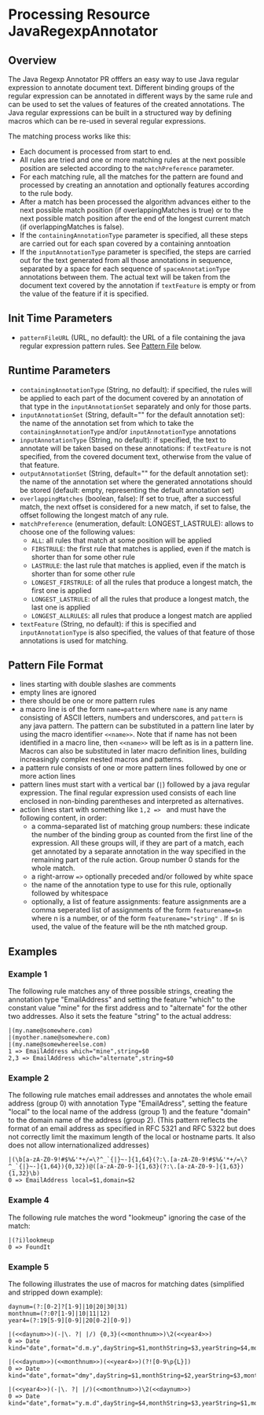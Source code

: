 # Processing Resource JavaRegexpAnnotator

## Overview  ##

The Java Regexp Annotator PR offfers an easy way to use Java regular expression to annotate document text. Different binding groups of the regular expression can be annotated in different ways by the same rule and can be used to set the values of features of the created annotations. The Java regular expressions can be built in a structured way by defining macros which can be re-used in several regular expressions.

The matching process works like this: 
* Each document is processed from start to end. 
* All rules are tried and one or more matching rules at the next possible position are selected according to the `matchPreference` parameter. 
* For each matching rule, all the matches for the pattern are found and processed by creating an annotation and optionally features according to the rule body. 
* After a match has been processed the algorithm advances either to the next possible match position (if overlappingMatches is true) or to the next possible match position after the end of the longest current match (if overlappingMatches is false).
* If the `containingAnnotationType` parameter is specified, all these steps are carried out for each span covered by a containing anntoation
* If the `inputAnnotationType` parameter is specified, the steps are carried out for the text generated from all those annotations in sequence, separated by a space for each sequence of `spaceAnnotationType` annotations between them. The actual text will be taken from the document text covered by the annotation if `textFeature` is empty or from the value of the feature if it is specified.

## Init Time Parameters ##

* `patternFileURL` (URL, no default): the URL of a file containing the java regular expression pattern rules. See [Pattern File](#patternfile) below.

## Runtime Parameters ##

* `containingAnnotationType` (String, no default): if specified, the rules will be applied to each part of the document covered by an annotation of that type in the `inputAnnotationSet` separately and only for those parts.
* `inputAnnotationSet` (String, default="" for the default annotation set): the name of the annotation set from which to take the `containingAnnotationType` and/or `inputAnnotationType` annotations
* `inputAnnotationType` (String, no default): if specified, the text to annotate will be taken based on these annotations: if `textFeature` is not specified, from the covered document text, otherwise from the value of that feature.
* `outputAnnotationSet` (String, default="" for the default annotation set): the name of the annotation set where the generated annotations should be stored (default: empty, representing the default annotation set)
* `overlappingMatches` (boolean, false): If set to true, after a successful match, the next offset is considered for a new match, if set to false, the offset following the longest match of any rule.
* `matchPreference` (enumeration, default: LONGEST_LASTRULE): allows to choose one of the following values:
  * `ALL`: all rules that match at some position will be applied
  * `FIRSTRULE`: the first rule that matches is applied, even if the match is shorter than for some other rule
  * `LASTRULE`: the last rule that matches is applied, even if the match is shorter than for some other rule
  * `LONGEST_FIRSTRULE`: of all the rules that produce a longest match, the first one is applied
  * `LONGEST_LASTRULE`: of all the rules that produce a longest match, the last one is applied
  * `LONGEST_ALLRULES`: all rules that produce a longest match are applied 
* `textFeature` (String, no default): if this is specified and `inputAnnotationType` is also specified, the values of that feature of those annotations is used for matching.

## <a name="patternfile"></a> Pattern File Format ##

* lines starting with double slashes are comments
* empty lines are ignored
* there should be one or more pattern rules
* a macro line is of the form `name=pattern` where `name` is any name consisting of ASCII letters, numbers and underscores, and `pattern` is any java pattern. The pattern can be substituted in a pattern line later by using the macro identifier `<<name>>`. Note that if name has not been identified in a macro line, then `<<name>>` will be left as is in a pattern line. Macros can also be substituted in later macro definition lines, building increasingly complex nested macros and patterns.
* a pattern rule consists of one or more pattern lines followed by one or more action lines
* pattern lines must start with a vertical bar (`|`) followed by a java regular expression. The final regular expression used consists of each line enclosed in non-binding parentheses and interpreted as alternatives.
* action lines start with something like `1,2 => ` and must have the following content, in order:
  * a comma-separated list of matching group numbers: these indicate the number of the binding group as counted from the first line of the expression. All these groups will, if they are part of a match, each get annotated by a separate annotation in the way specified in the remaining part of the rule action. Group number 0 stands for the whole match.
  * a right-arrow `=>` optionally preceded and/or followed by white space
  * the name of the annotation type to use for this rule, optionally followed by whitespace
  * optionally, a list of feature assignments: feature assignments are a comma seperated list of assignments of the form `featurename=$n` where n is a number, or of the form `featurename="string"` . If `$n` is used, the value of the feature will be the nth matched group. 

## Examples ##

### Example 1 ###

The following rule matches any of three possible strings, creating the annotation type "EmailAddress" and setting the feature "which" to the constant value "mine" for the first address and to "alternate" for the other two addresses. Also it sets the feature "string" to the actual address:
```
|(my.name@somewhere.com)
|(myother.name@somewhere.com)
|(my.name@somewhereelse.com)
1 => EmailAddress which="mine",string=$0
2,3 => EmailAddress which="alternate",string=$0
```
### Example 2 ###

The following rule matches email addresses and annotates the whole email address (group 0) with annotation Type "EmailAdress", setting the feature "local" to the local name of the address (group 1) and the feature "domain" to the domain name of the address (group 2). (This pattern reflects the format of an email address as specified in RFC 5321 and RFC 5322 but does not correctly limit the maximum length of the local or hostname parts. It also does not allow internationalized addresses)

```
|(\b[a-zA-Z0-9!#$%&'*+/=\?^_`{|}~-]{1,64}(?:\.[a-zA-Z0-9!#$%&'*+/=\?^_`{|}~-]{1,64}){0,32})@([a-zA-Z0-9-]{1,63}(?:\.[a-zA-Z0-9-]{1,63}){1,32}\b)
0 => EmailAddress local=$1,domain=$2
```

### Example 4 ###

The following rule matches the word "lookmeup" ignoring the case of the match:
```
|(?i)lookmeup
0 => FoundIt
```
### Example 5 ###

The following illustrates the use of macros for matching dates (simplified and stripped down example):
```
daynum=(?:[0-2]?[1-9]|10|20|30|31)
monthnum=(?:0?[1-9]|10|11|12)
year4=(?:19[5-9][0-9]|20[0-2][0-9])

|(<<daynum>>)(-|\. ?| |/) {0,3}(<<monthnum>>)\2(<<year4>>)
0 => Date kind="date",format="d.m.y",dayString=$1,monthString=$3,yearString=$4,monthIsNumber="true"

|(<<daynum>>)(<<monthnum>>)(<<year4>>)(?![0-9\p{L}])
0 => Date kind="date",format="dmy",dayString=$1,monthString=$2,yearString=$3,monthIsNumber="true"

|(<<year4>>)(-|\. ?| |/)(<<monthnum>>)\2(<<daynum>>)
0 => Date kind="date",format="y.m.d",dayString=$4,monthString=$3,yearString=$1,monthIsNumber="true"
```




